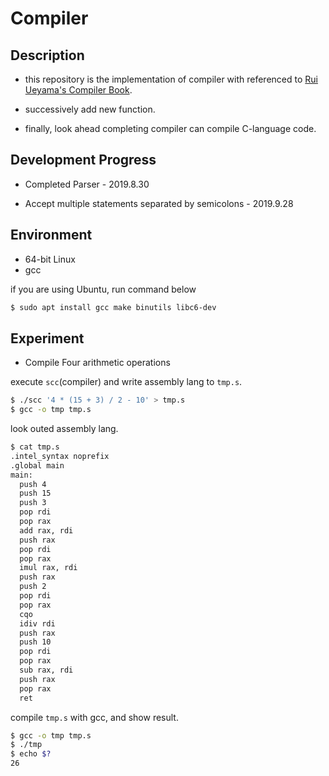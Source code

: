 # Compiler

## Description

- this repository is the implementation of compiler with referenced to [Rui Ueyama's Compiler Book](https://www.sigbus.info/compilerbook).

- successively add new function.

- finally, look ahead completing compiler can compile C-language code.

## Development Progress

- Completed Parser - 2019.8.30

- Accept multiple statements separated by semicolons - 2019.9.28

## Environment 

- 64-bit Linux
- gcc

if you are using Ubuntu, run command below

```bash
$ sudo apt install gcc make binutils libc6-dev
```

## Experiment

- Compile Four arithmetic operations

execute `scc`(compiler) and write assembly lang to `tmp.s`.

```bash
$ ./scc '4 * (15 + 3) / 2 - 10' > tmp.s
$ gcc -o tmp tmp.s 
```

look outed assembly lang.

```bash
$ cat tmp.s
.intel_syntax noprefix
.global main
main:
  push 4
  push 15
  push 3
  pop rdi
  pop rax
  add rax, rdi
  push rax
  pop rdi
  pop rax
  imul rax, rdi
  push rax
  push 2
  pop rdi
  pop rax
  cqo
  idiv rdi
  push rax
  push 10
  pop rdi
  pop rax
  sub rax, rdi
  push rax
  pop rax
  ret
```

compile `tmp.s` with gcc, and show result.

```bash
$ gcc -o tmp tmp.s
$ ./tmp
$ echo $?
26
```
